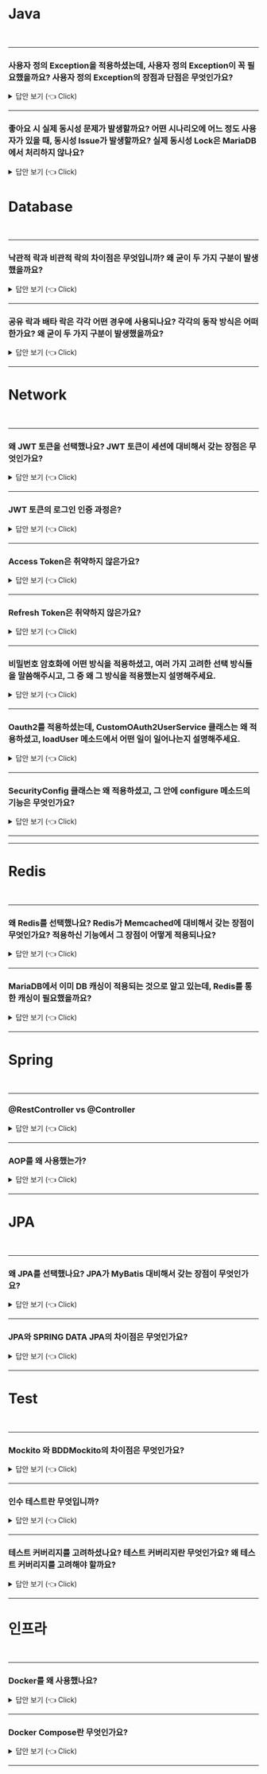 

# Java
<br>

-----------------------

### 사용자 정의 Exception을 적용하셨는데, 사용자 정의 Exception이 꼭 필요했을까요? 사용자 정의 Exception의 장점과 단점은 무엇인가요?

<details>
   <summary> 답안 보기 (👈 Click)</summary>
<br />

-----------------------
+
</details>


-----------------------

### 좋아요 시 실제 동시성 문제가 발생할까요? 어떤 시나리오에 어느 정도 사용자가 있을 때, 동시성 Issue가 발생할까요? 실제 동시성 Lock은 MariaDB에서 처리하지 않나요?

<details>
   <summary> 답안 보기 (👈 Click)</summary>
<br />

-----------------------
+
</details>





# Database
<br>

-----------------------

### 낙관적 락과 비관적 락의 차이점은 무엇입니까? 왜 굳이 두 가지 구분이 발생했을까요? 

<details>
   <summary> 답안 보기 (👈 Click)</summary>
<br />

-----------------------
+ 낙관적 락
    - 일반적으로 동시성 문제가 발생하지 않을 것으로 가정해, 버전으로 동시성을 관리하는 방식입니다. 
    - 낙관적 락은 어플리케이션 레벨에서 관리됩니다.
    - 낙관적 락은 비관적 락에 비해 동시성 성능이 뛰어나다는 장점이 있습니다. 

+ 비관적 락
    - 일반적으로 동시성 문제가 발생할 것으로 가정해, 락을 걸어서 동시성을 관리하는 방식입니다.
    - 비관적 락은 DB 레벨에서 관리됩니다. 
    - 비관적 락에는 공유 락과 배타 락이 존재합니다. 
    - 공유 락은 다른 트랜잭션이 읽기는 허용하지만, 쓰기는 허용하지 않는 락을 의미합니다. 
    - 배타 락은 다른 트랜잭션이 락을 거는 것을 허용하지 않는 락을 의미합니다. 

</details>

-----------------------

### 공유 락과 배타 락은 각각 어떤 경우에 사용되나요? 각각의 동작 방식은 어떠한가요? 왜 굳이 두 가지 구분이 발생했을까요?

<details>
   <summary> 답안 보기 (👈 Click)</summary>
<br />

-----------------------
+
</details>

-----------------------



# Network
<br>

-----------------------

### 왜 JWT 토큰을 선택했나요? JWT 토큰이 세션에 대비해서 갖는 장점은 무엇인가요?

<details>
   <summary> 답안 보기 (👈 Click)</summary>
<br />

-----------------------
+ 
</details>

-----------------------

### JWT 토큰의 로그인 인증 과정은?

<details>
   <summary> 답안 보기 (👈 Click)</summary>
<br />

-----------------------
+ 클라이언트로부터 email과 password를 전달 받으면, 
  해당 email이 유효한 email인지 확인하고, 비밀번호가 저장된 비밀번호와 일치하는지 확인한다
  email과 password가 모두 일치하면, email로 클라이언트의 id를 반환 받아서, 
  access token과 refresh token을 생성한다. 
  그리고 해당 access token과 refresh token을 클라이언트에게 반환한다.   

</details>

-----------------------

### Access Token은 취약하지 않은가요?

<details>
   <summary> 답안 보기 (👈 Click)</summary>
<br />

-----------------------
+ Access Token이 악의적인 공격자로부터 탈취되면, 사용자 정보가 노출될 수 있다는 단점이 있습니다. 
  따라서 Access Token의 만료 기한을 짧게 설정하고, 
  만료 기한에 도달하면 Refresh Token으로 Access Token을 재발급하는 정책을 사용할 수 있습니다.  

</details>

-----------------------

### Refresh Token은 취약하지 않은가요?

<details>
   <summary> 답안 보기 (👈 Click)</summary>
<br />

-----------------------
+ Refresh Token도 마찬가지로 악의적인 공격자에 의해서 탈취될 위험이 있습니다. 
  따라서 최초 로그인한 IP를 DB에 저장하고, 해당 IP와 다른 IP에서 Refresh Token을 통한 Access Token의 재발급 요청이 온다면, 
  해당 Refresh Token은 삭제하는 정책을 취할 수 있습니다. 
</details>

-----------------------

### 비밀번호 암호화에 어떤 방식을 적용하셨고, 여러 가지 고려한 선택 방식들을 말씀해주시고, 그 중 왜 그 방식을 적용했는지 설명해주세요.

<details>
   <summary> 답안 보기 (👈 Click)</summary>
<br />

-----------------------
+ 
</details>


-----------------------

### Oauth2를 적용하셨는데, CustomOAuth2UserService 클래스는 왜 적용하셨고, loadUser 메소드에서 어떤 일이 일어나는지 설명해주세요.

<details>
   <summary> 답안 보기 (👈 Click)</summary>
<br />

-----------------------
+ 
</details>

-----------------------

### SecurityConfig 클래스는 왜 적용하셨고, 그 안에 configure 메소드의 기능은 무엇인가요?

<details>
   <summary> 답안 보기 (👈 Click)</summary>
<br />

-----------------------
+ 
</details>



-----------------------



-----------------------

# Redis
<br>

-----------------------
### 왜 Redis를 선택했나요? Redis가 Memcached에 대비해서 갖는 장점이 무엇인가요? 적용하신 기능에서 그 장점이 어떻게 적용되나요?

<details>
   <summary> 답안 보기 (👈 Click)</summary>
<br />

-----------------------
+
</details>

-----------------------

### MariaDB에서 이미 DB 캐싱이 적용되는 것으로 알고 있는데, Redis를 통한 캐싱이 필요했을까요? 

<details>
   <summary> 답안 보기 (👈 Click)</summary>
<br />

-----------------------
+
</details>


-----------------------

# Spring
<br>

-----------------------
### @RestController vs @Controller

<details>
   <summary> 답안 보기 (👈 Click)</summary>
<br />

-----------------------
+ @RestController
    - @RestController는 특정 클래스가 컨트롤러임을 나타냅니다. 
    - @RestContrller는 @Controller와 @ResponseBody가 결합된 것입니다.
    - 즉, @RestController는 기본적으로 JSON 형식으로 값을 리턴합니다. 

+ @Controller
    - @Controller는 특정 클래스가 컨트롤러임을 나타냅니다. 
    - @Controller는 기본적으로 View를 반환합니다. 
    - @Controller도 @ResponseBody를 활용하면 JSON 형식으로 값을 반환할 수 있습니다. 

</details>

-----------------------

### AOP를 왜 사용했는가?

<details>
   <summary> 답안 보기 (👈 Click)</summary>
<br />

-----------------------
+
</details>

-----------------------



# JPA
<br>


-----------------------
### 왜 JPA를 선택했나요? JPA가 MyBatis 대비해서 갖는 장점이 무엇인가요?

<details>
   <summary> 답안 보기 (👈 Click)</summary>
<br />

-----------------------
+
</details>

-----------------------

### JPA와 SPRING DATA JPA의 차이점은 무엇인가요?

<details>
   <summary> 답안 보기 (👈 Click)</summary>
<br />

-----------------------
+ SPRING DATA JPA는 CRUD를 처리하기 위한 공통 인터페이스를 제공합니다. 
  즉, 구현 클래스 없이 인터페이스만 작성해도 개발을 완료할 수 있게 해줍니다. 
</details>

-----------------------

# Test
<br>

-----------------------
### Mockito 와 BDDMockito의 차이점은 무엇인가요?

<details>
   <summary> 답안 보기 (👈 Click)</summary>
<br />

-----------------------
+ Mockito는 org.mockito.Mockito를 import하고, when - verify의 구조를 갖습니다. 
  BDDMockito는 org.mockito.BDDMockito를 import하고, given - when - then의 구조를 갖습니다. 
  Mockito와 BDDMockito는 기능은 같지만, 이름은 다른 클래스입니다.
  BDDMockito가 Mockito보다 가독성이 뛰어나다는 장점이 있습니다. 
   
</details>

-----------------------

### 인수 테스트란 무엇입니까?

<details>
   <summary> 답안 보기 (👈 Click)</summary>
<br />

-----------------------
+ 인수 테스트는 사용자 스토리(시나리오)에 맞춰서 하는 테스트를 의미합니다.
  인수 테스트라는 이름은 소프트웨어 인수를 목적으로 한다는데서 비롯되었으며,
  주로 사용자 관점에서 E2E 테스트입니다. 
  인수 테스트는 RestAssured, MockMvc 등을 통해서 구현 가능합니다. 
   
   
</details>

-----------------------

### 테스트 커버리지를 고려하셨나요? 테스트 커버리지란 무엇인가요? 왜 테스트 커버리지를 고려해야 할까요?

<details>
   <summary> 답안 보기 (👈 Click)</summary>
<br />

-----------------------
+  
</details>

-----------------------


# 인프라
<br>

-----------------------
### Docker를 왜 사용했나요?

<details>
   <summary> 답안 보기 (👈 Click)</summary>
<br />

-----------------------
+ 
</details>

-----------------------
### Docker Compose란 무엇인가요?

<details>
   <summary> 답안 보기 (👈 Click)</summary>
<br />

-----------------------
+ 
</details>

-----------------------
